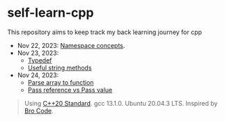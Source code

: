 # self-learn-cpp

This repository aims to keep track my back learning journey for cpp

- Nov 22, 2023: [Namespace concepts](src/learn_namespace.cpp).
- Nov 23, 2023: 
  - [Typedef](src/learn_typedef.cpp)
  - [Useful string methods](src/useful_string_method.cpp)
- Nov 24, 2023: 
  - [Parse array to function](src/array_in_func.cpp)
  - [Pass reference vs Pass value](src/pass_by_val_versus_ref.cpp)

> Using [C++20 Standard](https://en.cppreference.com/w/cpp/20). gcc 13.1.0. Ubuntu 20.04.3 LTS.
> Inspired by [Bro Code](https://www.youtube.com/watch?v=-TkoO8Z07hI).
